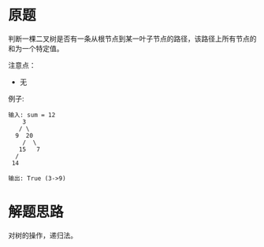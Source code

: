 # 原题
判断一棵二叉树是否有一条从根节点到某一叶子节点的路径，该路径上所有节点的和为一个特定值。

注意点：

  - 无

例子:

```
输入: sum = 12
    3
   / \
  9  20
    /  \
   15   7
  /
 14
 
输出: True (3->9)
```

# 解题思路
对树的操作，递归法。
